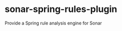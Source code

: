 sonar-spring-rules-plugin
=========================

Provide a Spring rule analysis engine for Sonar

